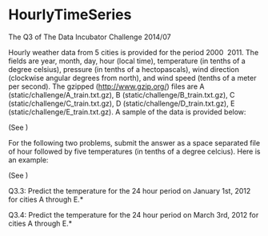 HourlyTimeSeries
================

The Q3 of The Data Incubator Challenge 2014/07

Hourly weather data from 5 cities is provided for the period 2000 ­ 2011. The fields are year, month, day, hour (local time), temperature (in tenths of a degree celsius), pressure (in tenths of a hectopascals), wind direction (clockwise angular degrees from north), and wind speed (tenths of a meter per second). The gzipped (http://www.gzip.org/) files are A (static/challenge/A_train.txt.gz), B (static/challenge/B_train.txt.gz), C (static/challenge/C_train.txt.gz), D (static/challenge/D_train.txt.gz), E (static/challenge/E_train.txt.gz). A sample of the data is provided below:

(See )

For the following two problems, submit the answer as a space separated file of hour followed by five temperatures (in tenths of a degree celcius). Here is an example:

(See )

Q3.3: Predict the temperature for the 24 hour period on January 1st, 2012 for cities A through E.*


Q3.4: Predict the temperature for the 24 hour period on March 3rd, 2012 for cities A through E.*

